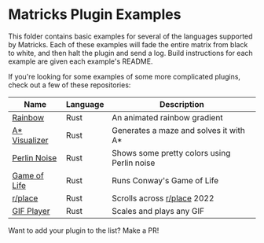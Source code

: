 # Matricks Plugin Examples
This folder contains basic examples for several of the languages supported by Matricks. 
Each of these examples will fade the entire matrix from black to white, and then halt the plugin and send a log.
Build instructions for each example are given each example's README.

If you're looking for some examples of some more complicated plugins, check out a few of these repositories:

| Name                                                      | Language | Description                                               |
|-----------------------------------------------------------|----------|-----------------------------------------------------------|
| [Rainbow](https://github.com/wymcg/rainbow_trick)         | Rust     | An animated rainbow gradient                              |
| [A* Visualizer](https://github.com/wymcg/astar_trick)     | Rust     | Generates a maze and solves it with A*                    |
| [Perlin Noise](https://github.com/wymcg/perlin_trick)     | Rust     | Shows some pretty colors using Perlin noise               |
| [Game of Life](https://github.com/wymcg/life_trick)       | Rust     | Runs Conway's Game of Life                                |
| [r/place](https://github.com/wymcg/place_trick)           | Rust     | Scrolls across [r/place](https://reddit.com/r/place) 2022 |
| [GIF Player](https://github.com/wymcg/gif_trick)          | Rust     | Scales and plays any GIF                                  |

Want to add your plugin to the list? Make a PR!
